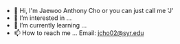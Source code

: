- 👋 Hi, I'm Jaewoo Anthony Cho or you can just call me 'J'
- 👀 I’m interested in ...
- 🌱 I’m currently learning ...
- 📫 How to reach me ... Email: jcho02@syr.edu

<!---
jaewoocho/jaewoocho is a ✨ special ✨ repository because its `README.md` (this file) appears on your GitHub profile.
You can click the Preview link to take a look at your changes.
--->
